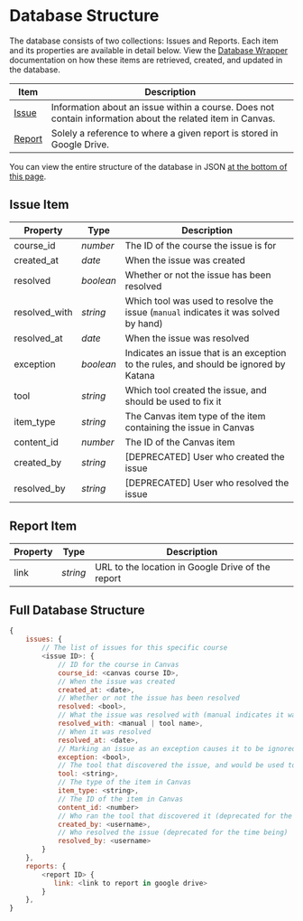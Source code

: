 # Database Structure

The database consists of two collections: Issues and Reports. Each item and its properties are available in detail below. View the [Database Wrapper](./database_wrapper.md) documentation on how these items are retrieved, created, and updated in the database.

|Item|Description|
|----|-----------|
|[Issue](#issueitem)    |Information about an issue within a course. Does not contain information about the related item in Canvas.|
|[Report](#reportitem)  |Solely a reference to where a given report is stored in Google Drive.|

You can view the entire structure of the database in JSON [at the bottom of this page](#fullstructure).

<a name="issueitem"></a>
## Issue Item
|Property|Type|Description|
|--------|----|-----------|
|course_id|*number*|The ID of the course the issue is for|
|created_at|*date*|When the issue was created|
|resolved|*boolean*|Whether or not the issue has been resolved|
|resolved_with|*string*|Which tool was used to resolve the issue (`manual` indicates it was solved by hand)|
|resolved_at|*date*|When the issue was resolved|
|exception|*boolean*|Indicates an issue that is an exception to the rules, and should be ignored by Katana|
|tool|*string*|Which tool created the issue, and should be used to fix it|
|item_type|*string*|The Canvas item type of the item containing the issue in Canvas|
|content_id|*number*|The ID of the Canvas item|
|created_by|*string*|[DEPRECATED] User who created the issue|
|resolved_by|*string*|[DEPRECATED] User who resolved the issue|

<a name="reportitem"></a>
## Report Item
|Property|Type|Description|
|--------|----|-----------|
|link|*string*|URL to the location in Google Drive of the report|

<a name="fullstructure"></a>
## Full Database Structure
```js
{
    issues: {
        // The list of issues for this specific course
        <issue ID>: {
            // ID for the course in Canvas
            course_id: <canvas course ID>,
            // When the issue was created
            created_at: <date>,
            // Whether or not the issue has been resolved
            resolved: <bool>,
            // What the issue was resolved with (manual indicates it was done outside of katana)
            resolved_with: <manual | tool name>,
            // When it was resolved
            resolved_at: <date>,
            // Marking an issue as an exception causes it to be ignored by katana
            exception: <bool>,
            // The tool that discovered the issue, and would be used to fix it
            tool: <string>,
            // The type of the item in Canvas
            item_type: <string>,
            // The ID of the item in Canvas
            content_id: <number>
            // Who ran the tool that discovered it (deprecated for the time being)
            created_by: <username>,
            // Who resolved the issue (deprecated for the time being)
            resolved_by: <username>
        }
    },
    reports: {
        <report ID> {
           link: <link to report in google drive>
        }
    },
}
```
